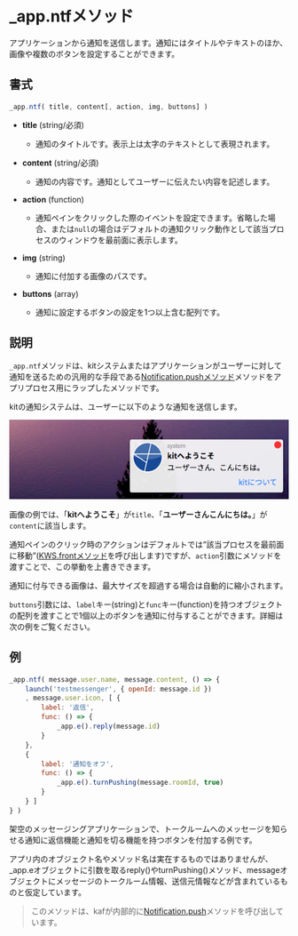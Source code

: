 # _app.ntfメソッド

アプリケーションから通知を送信します。通知にはタイトルやテキストのほか、画像や複数のボタンを設定することができます。

## 書式

```javascript
_app.ntf( title, content[, action, img, buttons] )
```

- **title** (string/必須)
  - 通知のタイトルです。表示上は太字のテキストとして表現されます。

- **content** (string/必須)
  - 通知の内容です。通知としてユーザーに伝えたい内容を記述します。

- **action** (function)
  - 通知ペインをクリックした際のイベントを設定できます。省略した場合、または`null`の場合はデフォルトの通知クリック動作として該当プロセスのウィンドウを最前面に表示します。

- **img** (string)
  - 通知に付加する画像のパスです。

- **buttons** (array)
  - 通知に設定するボタンの設定を1つ以上含む配列です。

## 説明

`_app.ntf`メソッドは、kitシステムまたはアプリケーションがユーザーに対して通知を送るための汎用的な手段である[Notification.pushメソッド](/Notification.push)メソッドをアプリプロセス用にラップしたメソッドです。

kitの通知システムは、ユーザーに以下のような通知を送信します。

![通知](images/ntf.png)

画像の例では、「**kitへようこそ**」が`title`、「**ユーザーさんこんにちは。**」が`content`に該当します。

通知ペインのクリック時のアクションはデフォルトでは”該当プロセスを最前面に移動”([KWS.frontメソッド](/KWS.front)を呼び出します)ですが、`action`引数にメソッドを渡すことで、この挙動を上書きできます。

通知に付与できる画像は、最大サイズを超過する場合は自動的に縮小されます。

`buttons`引数には、`label`キー(string)と`func`キー(function)を持つオブジェクトの配列を渡すことで1個以上のボタンを通知に付与することができます。詳細は次の例をご覧ください。

## 例

```javascript
_app.ntf( message.user.name, message.content, () => {
    launch('testmessenger', { openId: message.id })
    , message.user.icon, [ {
        label: '返信',
        func: () => {
            _app.e().reply(message.id)
        }
    },
    {
        label: '通知をオフ',
        func: () => {
            _app.e().turnPushing(message.roomId, true)
        }
    } ]
} )
```

架空のメッセージングアプリケーションで、トークルームへのメッセージを知らせる通知に返信機能と通知を切る機能を持つボタンを付加する例です。

アプリ内のオブジェクト名やメソッド名は実在するものではありませんが、_app.eオブジェクトに引数を取るreply()やturnPushing()メソッド、messageオブジェクトにメッセージのトークルーム情報、送信元情報などが含まれているものと仮定しています。

> このメソッドは、kafが内部的に[Notification.push](/Notification.push)メソッドを呼び出しています。
